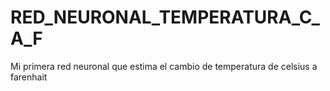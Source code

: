 # RED_NEURONAL_TEMPERATURA_C_A_F
Mi primera red neuronal que estima el cambio de temperatura de celsius a farenhait 
